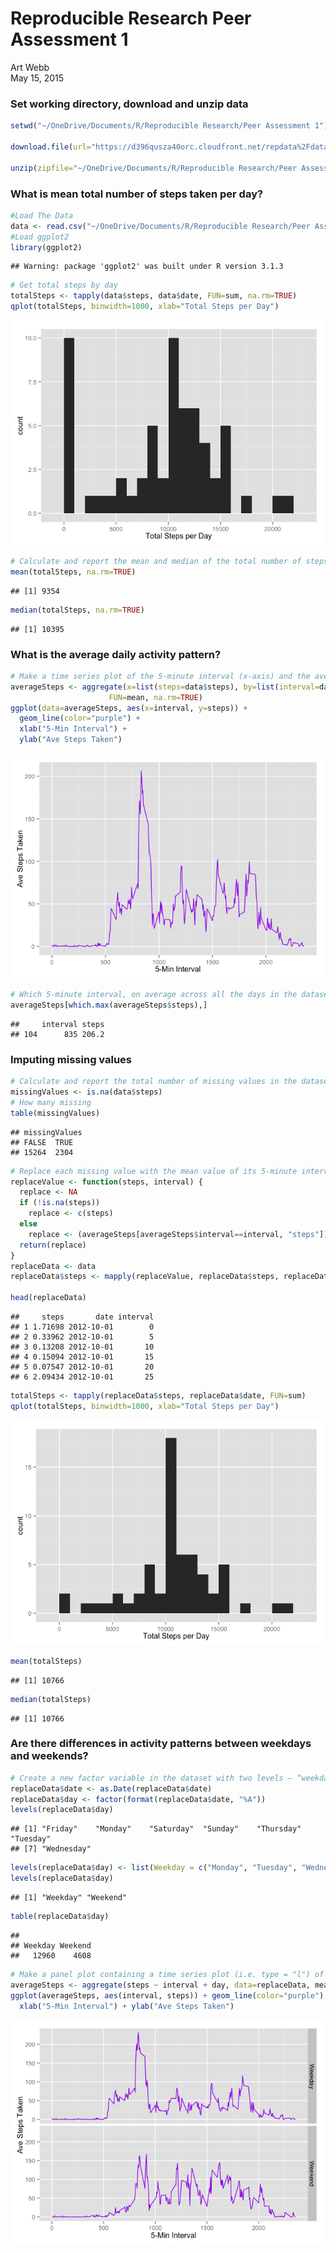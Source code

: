 # Reproducible Research Peer Assessment 1
Art Webb  
May 15, 2015  

### Set working directory, download and unzip data


```r
setwd("~/OneDrive/Documents/R/Reproducible Research/Peer Assessment 1")

download.file(url="https://d396qusza40orc.cloudfront.net/repdata%2Fdata%2Factivity.zip", destfile="repdata-data-activity.zip", method="curl")

unzip(zipfile="~/OneDrive/Documents/R/Reproducible Research/Peer Assessment 1/repdata-data-activity.zip")
```

### What is mean total number of steps taken per day?

```r
#Load The Data
data <- read.csv("~/OneDrive/Documents/R/Reproducible Research/Peer Assessment 1/activity.csv")
#Load ggplot2
library(ggplot2)
```

```
## Warning: package 'ggplot2' was built under R version 3.1.3
```

```r
# Get total steps by day
totalSteps <- tapply(data$steps, data$date, FUN=sum, na.rm=TRUE)
qplot(totalSteps, binwidth=1000, xlab="Total Steps per Day")
```

![plot of chunk unnamed-chunk-2](PA1_template_files/figure-html/unnamed-chunk-2.png) 

```r
# Calculate and report the mean and median of the total number of steps taken per day
mean(totalSteps, na.rm=TRUE)
```

```
## [1] 9354
```

```r
median(totalSteps, na.rm=TRUE)
```

```
## [1] 10395
```

### What is the average daily activity pattern?

```r
# Make a time series plot of the 5-minute interval (x-axis) and the average number of steps taken, averaged across all days (y-axis)
averageSteps <- aggregate(x=list(steps=data$steps), by=list(interval=data$interval),
                      FUN=mean, na.rm=TRUE)
ggplot(data=averageSteps, aes(x=interval, y=steps)) +
  geom_line(color="purple") +
  xlab("5-Min Interval") +
  ylab("Ave Steps Taken")
```

![plot of chunk unnamed-chunk-3](PA1_template_files/figure-html/unnamed-chunk-3.png) 

```r
# Which 5-minute interval, on average across all the days in the dataset, contains the maximum number of steps?
averageSteps[which.max(averageSteps$steps),]
```

```
##     interval steps
## 104      835 206.2
```

### Imputing missing values

```r
# Calculate and report the total number of missing values in the dataset 
missingValues <- is.na(data$steps)
# How many missing
table(missingValues)
```

```
## missingValues
## FALSE  TRUE 
## 15264  2304
```

```r
# Replace each missing value with the mean value of its 5-minute interval
replaceValue <- function(steps, interval) {
  replace <- NA
  if (!is.na(steps))
    replace <- c(steps)
  else
    replace <- (averageSteps[averageSteps$interval==interval, "steps"])
  return(replace)
}
replaceData <- data
replaceData$steps <- mapply(replaceValue, replaceData$steps, replaceData$interval)

head(replaceData)
```

```
##     steps       date interval
## 1 1.71698 2012-10-01        0
## 2 0.33962 2012-10-01        5
## 3 0.13208 2012-10-01       10
## 4 0.15094 2012-10-01       15
## 5 0.07547 2012-10-01       20
## 6 2.09434 2012-10-01       25
```

```r
totalSteps <- tapply(replaceData$steps, replaceData$date, FUN=sum)
qplot(totalSteps, binwidth=1000, xlab="Total Steps per Day")
```

![plot of chunk unnamed-chunk-4](PA1_template_files/figure-html/unnamed-chunk-4.png) 

```r
mean(totalSteps)
```

```
## [1] 10766
```

```r
median(totalSteps)
```

```
## [1] 10766
```

### Are there differences in activity patterns between weekdays and weekends?


```r
# Create a new factor variable in the dataset with two levels – “weekday” and “weekend” indicating whether a given date is a weekday or weekend day.
replaceData$date <- as.Date(replaceData$date)
replaceData$day <- factor(format(replaceData$date, "%A"))
levels(replaceData$day)
```

```
## [1] "Friday"    "Monday"    "Saturday"  "Sunday"    "Thursday"  "Tuesday"  
## [7] "Wednesday"
```

```r
levels(replaceData$day) <- list(Weekday = c("Monday", "Tuesday", "Wednesday", "Thursday", "Friday"), Weekend = c("Saturday", "Sunday"))
levels(replaceData$day)
```

```
## [1] "Weekday" "Weekend"
```

```r
table(replaceData$day)
```

```
## 
## Weekday Weekend 
##   12960    4608
```

```r
# Make a panel plot containing a time series plot (i.e. type = "l") of the 5-minute interval (x-axis) and the average number of steps taken, averaged across all weekday days or weekend days (y-axis)
averageSteps <- aggregate(steps ~ interval + day, data=replaceData, mean)
ggplot(averageSteps, aes(interval, steps)) + geom_line(color="purple") + facet_grid(day ~ .) +
  xlab("5-Min Interval") + ylab("Ave Steps Taken")
```

![plot of chunk unnamed-chunk-5](PA1_template_files/figure-html/unnamed-chunk-5.png) 
